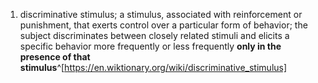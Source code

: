 1. discriminative stimulus; a stimulus, associated with reinforcement or punishment, that exerts control over a particular form of behavior; the subject discriminates between closely related stimuli and elicits a specific behavior more frequently or less frequently **only in the presence of that stimulus**^[https://en.wiktionary.org/wiki/discriminative_stimulus]